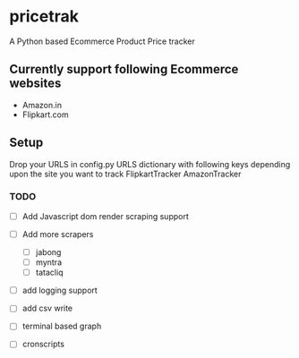 # pricetrak

A Python based Ecommerce Product Price tracker

## Currently support following Ecommerce websites
- Amazon.in
- Flipkart.com


## Setup

Drop your URLS in config.py URLS dictionary with following keys depending upon the site you want to track
FlipkartTracker
AmazonTracker


### TODO

- [ ] Add Javascript dom render scraping support
- [ ] Add more scrapers
    - [ ] jabong
    - [ ] myntra
    - [ ] tatacliq

- [ ] add logging support
- [ ] add csv write
- [ ] terminal based graph

- [ ] cronscripts


